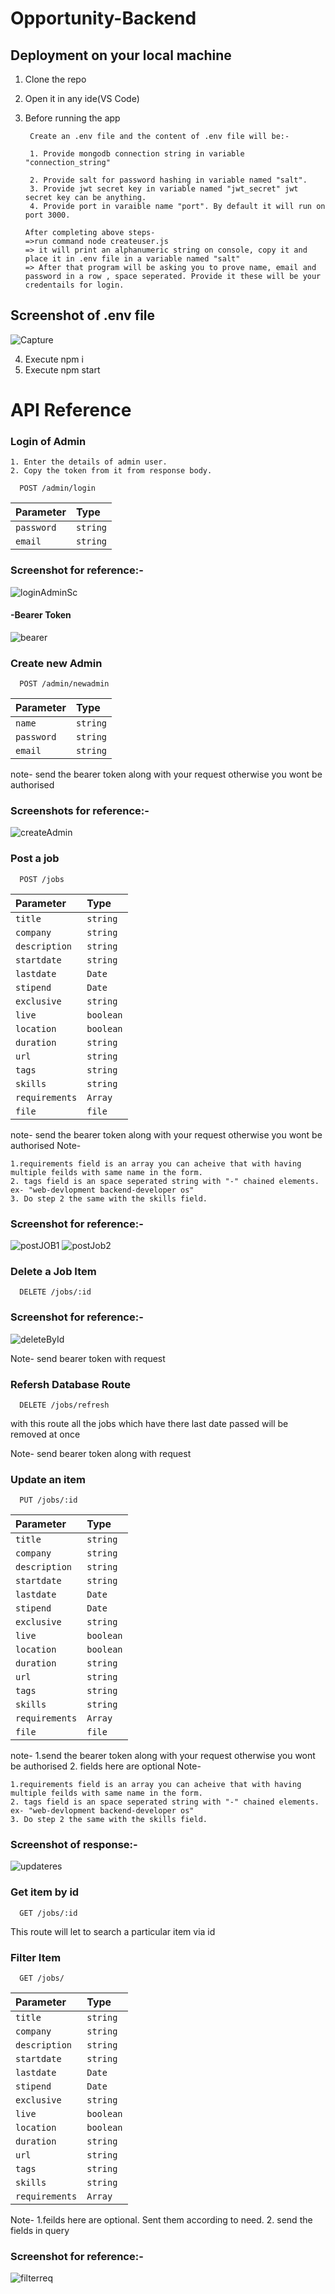 
# Opportunity-Backend




## Deployment on your local machine

1. Clone the repo
2. Open it in any ide(VS Code) 
3. Before running the app

        Create an .env file and the content of .env file will be:-

        1. Provide mongodb connection string in variable "connection_string"

        2. Provide salt for password hashing in variable named "salt".
        3. Provide jwt secret key in variable named "jwt_secret" jwt secret key can be anything.
        4. Provide port in varaible name "port". By default it will run on port 3000.
       
       After completing above steps-
       =>run command node createuser.js
       => it will print an alphanumeric string on console, copy it and place it in .env file in a variable named "salt"
       => After that program will be asking you to prove name, email and password in a row , space seperated. Provide it these will be your credentails for login.

## Screenshot of .env file

![Capture](https://user-images.githubusercontent.com/105383117/229050842-72638539-ca27-4adb-ade7-1efbd81ec8e0.JPG)
        
        

4. Execute npm i
5. Execute npm start 


# API Reference

### Login of Admin

    1. Enter the details of admin user.
    2. Copy the token from it from response body.

```http
  POST /admin/login
```

| Parameter     | Type     | 
| :--------     | :------- | 
| `password`    | `string` | 
| `email`       | `string` | 


### Screenshot for reference:-

![loginAdminSc](https://user-images.githubusercontent.com/105383117/229051001-5d5f1acd-e008-43a8-b50f-72b25a09287a.JPG)


#### -Bearer Token 

![bearer](https://user-images.githubusercontent.com/105383117/229050745-17f30061-a741-4d74-8480-66456ab3297f.JPG)



### Create new Admin

```http
  POST /admin/newadmin
```

| Parameter     | Type     | 
| :--------     | :------- | 
| `name`        | `string` | 
| `password`    | `string` | 
| `email`       | `string` | 

note- send the bearer token along with your request otherwise you wont be authorised

### Screenshots for reference:-


![createAdmin](https://user-images.githubusercontent.com/105383117/229051538-4d0db7aa-0ca5-4832-8f4e-6518d7458aee.JPG)



        
### Post a job


```http
  POST /jobs
```

 | Parameter     | Type     | 
| :--------     | :------- | 
| `title`    | `string` | 
| `company`       | `string` | 
| `description`       | `string` |
| `startdate`       | `string` |
| `lastdate`       | `Date` | 
| `stipend`       | `Date` | 
| `exclusive`       | `string` | 
| `live`       | `boolean` | 
| `location`       | `boolean` | 
| `duration`       | `string` | 
| `url`       | `string` | 
| `tags`       | `string` | 
| `skills`       | `string` | 
| `requirements`       | `Array` | 
| `file`    | `file` |


note- send the bearer token along with your request otherwise you wont be authorised
Note-

    1.requirements field is an array you can acheive that with having multiple feilds with same name in the form.
    2. tags field is an space seperated string with "-" chained elements.
    ex- "web-devlopment backend-developer os"
    3. Do step 2 the same with the skills field.


### Screenshot for reference:-

![postJOB1](https://user-images.githubusercontent.com/105383117/229052749-8de4820d-6495-4383-842e-ed5307ae76be.JPG)
![postJob2](https://user-images.githubusercontent.com/105383117/229052757-3491ed73-306a-4aca-aad9-abc1bfe2e969.JPG)




### Delete a Job Item


```http
  DELETE /jobs/:id
 ```
  
### Screenshot for reference:-

![deleteById](https://user-images.githubusercontent.com/105383117/229054246-ecd3bcbf-8e3e-413b-a92c-e05cf06bbe8f.JPG)

Note- send bearer token with request


### Refersh Database Route

```http
  DELETE /jobs/refresh
 ```
 
with this route all the jobs which have there last date passed will be removed at once



Note- send bearer token along with request


### Update an item 

```http
  PUT /jobs/:id
 ```
 | Parameter     | Type     | 
| :--------     | :------- | 
| `title`    | `string` | 
| `company`       | `string` | 
| `description`       | `string` |
| `startdate`       | `string` |
| `lastdate`       | `Date` | 
| `stipend`       | `Date` | 
| `exclusive`       | `string` | 
| `live`       | `boolean` | 
| `location`       | `boolean` | 
| `duration`       | `string` | 
| `url`       | `string` | 
| `tags`       | `string` | 
| `skills`       | `string` | 
| `requirements`       | `Array` | 
| `file`    | `file` |

note- 
    1.send the bearer token along with your request otherwise you wont be authorised
    2. fields here are optional
Note-

    1.requirements field is an array you can acheive that with having multiple feilds with same name in the form.
    2. tags field is an space seperated string with "-" chained elements.
    ex- "web-devlopment backend-developer os"
    3. Do step 2 the same with the skills field.

### Screenshot of response:-
![updateres](https://user-images.githubusercontent.com/105383117/229057182-07bfa443-90ad-40a0-b724-5e945d335000.JPG)


### Get item by id

```http
  GET /jobs/:id
 ```
 
 This route will let to search a particular item via id
 

### Filter Item

```http
  GET /jobs/
 ```
  | Parameter     | Type     | 
| :--------     | :------- | 
| `title`    | `string` | 
| `company`       | `string` | 
| `description`       | `string` |
| `startdate`       | `string` |
| `lastdate`       | `Date` | 
| `stipend`       | `Date` | 
| `exclusive`       | `string` | 
| `live`       | `boolean` | 
| `location`       | `boolean` | 
| `duration`       | `string` | 
| `url`       | `string` | 
| `tags`       | `string` | 
| `skills`       | `string` | 
| `requirements`       | `Array` | 

Note- 
    1.feilds here are optional. Sent them according to need.
    2. send the fields in query

### Screenshot for reference:-

![filterreq](https://user-images.githubusercontent.com/105383117/229062866-de68b423-7d18-4417-b02e-c813a626a649.JPG)




 
